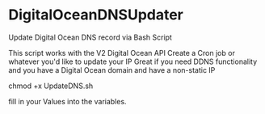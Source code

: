 # DigitalOceanDNSUpdater
Update Digital Ocean DNS record via Bash Script


This script works with the  V2 Digital Ocean API
Create a Cron job or whatever you'd like to update your IP
Great if you need DDNS functionality and you have a Digital Ocean domain and have a non-static IP

chmod +x UpdateDNS.sh

fill in your Values into the variables. 
